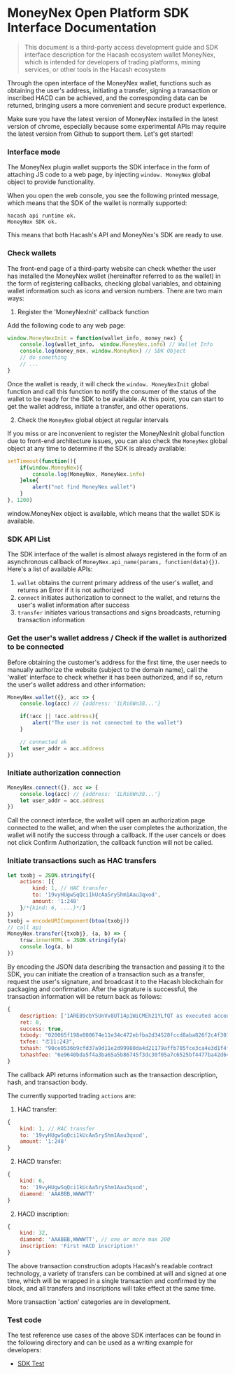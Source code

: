 MoneyNex Open Platform SDK Interface Documentation
===

> This document is a third-party access development guide and SDK interface description for the Hacash ecosystem wallet MoneyNex, which is intended for developers of trading platforms, mining services, or other tools in the Hacash ecosystem

Through the open interface of the MoneyNex wallet, functions such as obtaining the user's address, initiating a transfer, signing a transaction or inscribed HACD can be achieved, and the corresponding data can be returned, bringing users a more convenient and secure product experience.

Make sure you have the latest version of MoneyNex installed in the latest version of chrome, especially because some experimental APIs may require the latest version from Github to support them. Let's get started!

### Interface mode

The MoneyNex plugin wallet supports the SDK interface in the form of attaching JS code to a web page, by injecting `window. MoneyNex` global object to provide functionality.

When you open the web console, you see the following printed message, which means that the SDK of the wallet is normally supported:

```
hacash api runtime ok.
MoneyNex SDK ok.
```

This means that both Hacash's API and MoneyNex's SDK are ready to use.

### Check wallets

The front-end page of a third-party website can check whether the user has installed the MoneyNex wallet (hereinafter referred to as the wallet) in the form of registering callbacks, checking global variables, and obtaining wallet information such as icons and version numbers. There are two main ways:

1. Register the 'MoneyNexInit' callback function

Add the following code to any web page:


```js
window.MoneyNexInit = function(wallet_info, money_nex) {
    console.log(wallet_info， window.MoneyNex.info) // Wallet Info
    console.log(money_nex, window.MoneyNex) // SDK Object
    // do something
    // ...
}
```

Once the wallet is ready, it will check the `window. MoneyNexInit` global function and call this function to notify the consumer of the status of the wallet to be ready for the SDK to be available. At this point, you can start to get the wallet address, initiate a transfer, and other operations.

2. Check the `MoneyNex` global object at regular intervals

If you miss or are inconvenient to register the MoneyNexInit global function due to front-end architecture issues, you can also check the `MoneyNex` global object at any time to determine if the SDK is already available:

```js
setTimeout(function(){
    if(window.MoneyNex){
        console.log(MoneyNex, MoneyNex.info)
    }else{
        alert("not find MoneyNex wallet")
    }
}, 1200)

```

window.MoneyNex object is available, which means that the wallet SDK is available.

### SDK API List

The SDK interface of the wallet is almost always registered in the form of an asynchronous callback of `MoneyNex.api_name(params, function(data){})`. Here's a list of available APIs:

1. `wallet` obtains the current primary address of the user's wallet, and returns an Error if it is not authorized
2. `connect` initiates authorization to connect to the wallet, and returns the user's wallet information after success
3. `transfer` initiates various transactions and signs broadcasts, returning transaction information

### Get the user's wallet address / Check if the wallet is authorized to be connected

Before obtaining the customer's address for the first time, the user needs to manually authorize the website (subject to the domain name), call the 'wallet' interface to check whether it has been authorized, and if so, return the user's wallet address and other information:

```js
MoneyNex.wallet({}, acc => {
    console.log(acc) // {address: '1LRi6Wn38...'}

    if(!acc || !acc.address){
        alert("The user is not connected to the wallet")
    }

    // connected ok
    let user_addr = acc.address
})
```

### Initiate authorization connection

```js
MoneyNex.connect({}, acc => {
    console.log(acc) // {address: '1LRi6Wn38...'}
    let user_addr = acc.address
})
```

Call the connect interface, the wallet will open an authorization page connected to the wallet, and when the user completes the authorization, the wallet will notify the success through a callback. If the user cancels or does not click Confirm Authorization, the callback function will not be called.

### Initiate transactions such as HAC transfers

```js
let txobj = JSON.stringify({
    actions: [{
        kind: 1, // HAC transfer
        to: '19vyHUgwSqQci1kUcAa5ryShm1Aau3qxod',
        amount: '1:248'
    }/*{kind: 6, ....}*/]
})
txobj = encodeURIComponent(btoa(txobj))
// call api
MoneyNex.transfer({txobj}, (a, b) => {
    trsw.innerHTML = JSON.stringify(a)
    console.log(a, b)
})

```

By encoding the JSON data describing the transaction and passing it to the SDK, you can initiate the creation of a transaction such as a transfer, request the user's signature, and broadcast it to the Hacash blockchain for packaging and confirmation. After the signature is successful, the transaction information will be return back as follows:

```js
{
    description: ['1ARE89cbY5UnVv8UT14p1WiCMEh21YLfQT as executed account and pay 0.00011HAC tx fee', 'Transfer 1HAC to 19vyHUgwSqQci1kUcAa5ryShm1Aau3qxod'],
    ret: 0,
    success: true,
    txbody: "020065f198e800674e11e34c472ebfba2d34528fccd8aba826f2c4f3010b000100010061f6092ccb33aae47d219f801a7fa41a4649fdb9f8010100000000",
    txfee: "ㄜ11:243",
    txhash: "90ce0536b9cfd37a9d11e2d99980da4d21179affb705fce3ca4e3d1f4f96ce24",
    txhashfee: "6e9640bda5f4a3ba65a5b86745f3dc30f05a7c6525bf4477ba42d64041578c9d"
}
```

The callback API returns information such as the transaction description, hash, and transaction body.

The currently supported trading `actions` are:

1. HAC transfer:

```js
{
    kind: 1, // HAC transfer
    to: '19vyHUgwSqQci1kUcAa5ryShm1Aau3qxod',
    amount: '1:248'
}
```

2. HACD transfer:

```js
{
    kind: 6,
    to: '19vyHUgwSqQci1kUcAa5ryShm1Aau3qxod',
    diamond: 'AAABBB,WWWWTT'
}
```

2. HACD inscription:

```js
{
    kind: 32,
    diamond: 'AAABBB,WWWWTT', // one or more max 200
    inscription: 'First HACD inscription!' 
}
```

The above transaction construction adopts Hacash's readable contract technology, a variety of transfers can be combined at will and signed at one time, which will be wrapped in a single transaction and confirmed by the block, and all transfers and inscriptions will take effect at the same time.

More transaction 'action' categories are in development.

### Test code

The test reference use cases of the above SDK interfaces can be found in the following directory and can be used as a writing example for developers:

- [SDK Test](https://github.com/hacashcom/MoneyNex/tree/main/test)

